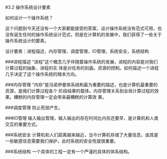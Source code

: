 #3.2 操作系统设计要素

如何设计一个操作系统？

这个问题到今天还没有一个大家都能接受的答案，设计操作系统没有范式可用，也没有诞生任何的操作系统设计范式，但是在计算机的发展中，我们获得了一些关于操作系统设计的要素。

设计要素：进程描述，内存管理，调度管理，IO管理，系统安全，系统结构

###进程描述
     “进程”这个概念几乎伴随着操作系统的发展，进程的内容是对我们计算过程的抽象，进程的实
     体是对任务的刻画，资源的控制。如何描述一个进程几乎决定了这个操作系统的根本方向。
     
###内存管理
     “内存”是冯诺伊曼体系结构最为重要的描述，也是计算机最重要的资源，是我们计算过程各个
     阶段结果的载体。内存管理关系到全局计算过程的效果。糟糕的内存管理一定会带来最糟糕的计算效
     果。

###调度管理
     防止死锁产生。
     
###IO管理
      输入输出管理，输入输出的存在时间比内存还要早，是计算机和人类交互的重要方式。
      
###系统安全
      计算机和人们距离越来越近，当今计算机存储了大量信息，由其是一些敏感信息需要我们保护，此时系统的安全性就很重要。
      
###系统结构
      一个具体的工程一定有一个严谨的具体的体系结构。

